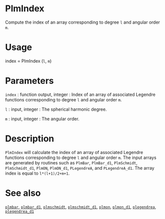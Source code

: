 # PlmIndex

Compute the index of an array corresponding to degree `l` and angular order `m`.

# Usage

index = PlmIndex (`l`, `m`)

# Parameters

`index` : function output, integer
:   Index of an array of associated Legendre functions corresponding to degree `l` and angular order `m`.

`l` : input, integer
:   The spherical harmonic degree.
	
`m` : input, integer
:   The angular order.

# Description

`PlmIndex` will calculate the index of an array of associated Legendre functions corresponding to degree `l` and angular order `m`. The input arrays are generated by routines such as `PlmBar`, `PlmBar_d1`, `PlmSchmidt`, `PlmSchmidt_d1`, `PlmON`, `PlmON_d1`, `PLegendreA`, and `PLegendreA_d1`. The array index is equal to `l*(l+1)/2+m+1`.

# See also

[`plmbar`](plmbar.html), [`plmbar_d1`](plmbar_d1.html), [`plmschmidt`](plmschmidt.html), [`plmschmidt_d1`](plmschmidt_d1.html), [`plmon`](plmon.html), [`plmon_d1`](plmon_d1.html), [`plegendrea`](plegendrea.html), [`plegendrea_d1`](plegendrea_d1.html)
